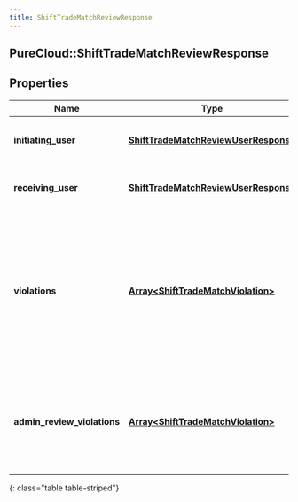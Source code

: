 ```yaml
---
title: ShiftTradeMatchReviewResponse
---
```

## PureCloud::ShiftTradeMatchReviewResponse

## Properties

|Name | Type | Description | Notes|
|------------ | ------------- | ------------- | -------------|
| **initiating_user** | [**ShiftTradeMatchReviewUserResponse**](ShiftTradeMatchReviewUserResponse.html) | Details for the initiatingUser side of the shift trade | [optional] |
| **receiving_user** | [**ShiftTradeMatchReviewUserResponse**](ShiftTradeMatchReviewUserResponse.html) | Details for the receivingUser side of the shift trade | [optional] |
| **violations** | [**Array&lt;ShiftTradeMatchViolation&gt;**](ShiftTradeMatchViolation.html) | Constraint violations introduced after being matched that would normally disallow a trade, but which can still be overridden by the shift trade administrator | [optional] |
| **admin_review_violations** | [**Array&lt;ShiftTradeMatchViolation&gt;**](ShiftTradeMatchViolation.html) | Constraint violations associated with this shift trade which require shift trade administrator review | [optional] |
{: class="table table-striped"}


